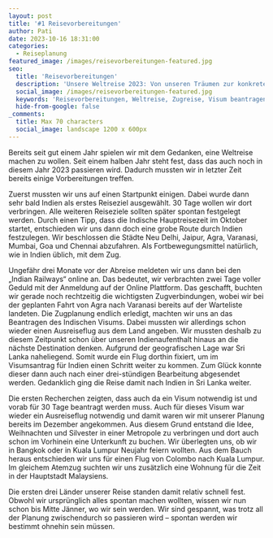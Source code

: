 ```yaml
---
layout: post
title: '#1 Reisevorbereitungen'
author: Pati
date: 2023-10-16 18:31:00
categories:
  - Reiseplanung
featured_image: /images/reisevorbereitungen-featured.jpg
seo:
  title: 'Reisevorbereitungen'
  description: 'Unsere Weltreise 2023: Von unseren Träumen zur konkreten Planung. Begleite uns auf unserem Abenteuer, das vor einem Jahr als reine Idee begann.'
  social_image: /images/reisevorbereitungen-featured.jpg
  keywords: 'Reisevorbereitungen, Weltreise, Zugreise, Visum beantragen für Indien, Reiseroute für eine Weltreise festlegen'
  hide-from-google: false
_comments:
  title: Max 70 characters
  social_image: landscape 1200 x 600px
---
```

Bereits seit gut einem Jahr spielen wir mit dem Gedanken, eine Weltreise machen zu wollen. Seit einem halben Jahr steht fest, dass das auch noch in diesem Jahr 2023 passieren wird. Dadurch mussten wir in letzter Zeit bereits einige Vorbereitungen treffen.

Zuerst mussten wir uns auf einen Startpunkt einigen. Dabei wurde dann sehr bald Indien als erstes Reiseziel ausgewählt. 30 Tage wollen wir dort verbringen. Alle weiteren Reiseziele sollten später spontan festgelegt werden. Durch einen Tipp, dass die Indische Hauptreisezeit im Oktober startet, entschieden wir uns dann doch eine grobe Route durch Indien festzulegen. Wir beschlossen die Städte Neu Delhi, Jaipur, Agra, Varanasi, Mumbai, Goa und Chennai abzufahren. Als Fortbewegungsmittel natürlich, wie in Indien üblich, mit dem Zug.

Ungefähr drei Monate vor der Abreise meldeten wir uns dann bei den „Indian Railways“ online an. Das bedeutet, wir verbrachten zwei Tage voller Geduld mit der Anmeldung auf der Online Plattform. Das geschafft, buchten wir gerade noch rechtzeitig die wichtigsten Zugverbindungen, wobei wir bei der geplanten Fahrt von Agra nach Varanasi bereits auf der Warteliste landeten. Die Zugplanung endlich erledigt, machten wir uns an das Beantragen des Indischen Visums. Dabei mussten wir allerdings schon wieder einen Ausreiseflug aus dem Land angeben. Wir mussten deshalb zu diesem Zeitpunkt schon über unseren Indienaufenthalt hinaus an die nächste Destination denken. Aufgrund der geografischen Lage war Sri Lanka naheliegend. Somit wurde ein Flug dorthin fixiert, um im Visumsantrag für Indien einen Schritt weiter zu kommen. Zum Glück konnte dieser dann auch nach einer drei-stündigen Bearbeitung abgesendet werden. Gedanklich ging die Reise damit nach Indien in Sri Lanka weiter.

Die ersten Recherchen zeigten, dass auch da ein Visum notwendig ist und vorab für 30 Tage beantragt werden muss. Auch für dieses Visum war wieder ein Ausreiseflug notwendig und damit waren wir mit unserer Planung bereits im Dezember angekommen. Aus diesem Grund entstand die Idee, Weihnachten und Silvester in einer Metropole zu verbringen und dort auch schon im Vorhinein eine Unterkunft zu buchen. Wir überlegten uns, ob wir in Bangkok oder in Kuala Lumpur Neujahr feiern wollten. Aus dem Bauch heraus entschieden wir uns für einen Flug von Colombo nach Kuala Lumpur. Im gleichem Atemzug suchten wir uns zusätzlich eine Wohnung für die Zeit in der Hauptstadt Malaysiens.

Die ersten drei Länder unserer Reise standen damit relativ schnell fest. Obwohl wir ursprünglich alles spontan machen wollten, wissen wir nun schon bis Mitte Jänner, wo wir sein werden. Wir sind gespannt, was trotz all der Planung zwischendurch so passieren wird – spontan werden wir bestimmt ohnehin sein müssen.